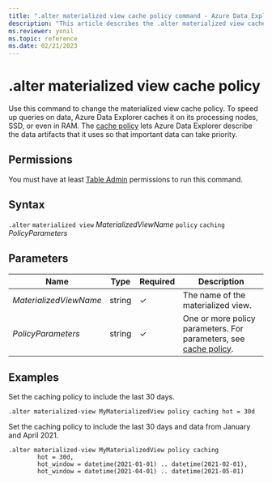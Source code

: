 ```yaml
---
title: ".alter materialized view cache policy command - Azure Data Explorer"
description: "This article describes the .alter materialized view cache policy command in Azure Data Explorer."
ms.reviewer: yonil
ms.topic: reference
ms.date: 02/21/2023
---
```

# .alter materialized view cache policy

Use this command to change the materialized view cache policy. To speed up queries on data, Azure Data Explorer caches it on its processing nodes, SSD, or even in RAM. The [cache policy](cachepolicy.md) lets Azure Data Explorer describe the data artifacts that it uses so that important data can take priority.

## Permissions

You must have at least [Table Admin](access-control/role-based-access-control.md) permissions to run this command.

## Syntax

`.alter` `materialized view` *MaterializedViewName* `policy` `caching` *PolicyParameters*

## Parameters

|Name|Type|Required|Description|
|--|--|--|--|
|*MaterializedViewName*|string|&check;| The name of the materialized view.|
|*PolicyParameters*|string|&check;|One or more policy parameters. For parameters, see [cache policy](cachepolicy.md).|

## Examples

Set the caching policy to include the last 30 days.

```kusto
.alter materialized-view MyMaterializedView policy caching hot = 30d
```

Set the caching policy to include the last 30 days and data from January and April 2021.

```kusto
.alter materialized-view MyMaterializedView policy caching 
        hot = 30d,
        hot_window = datetime(2021-01-01) .. datetime(2021-02-01),
        hot_window = datetime(2021-04-01) .. datetime(2021-05-01)
```
